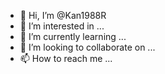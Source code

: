 - 👋 Hi, I’m @Kan1988R
- 👀 I’m interested in ...
- 🌱 I’m currently learning ...
- 💞️ I’m looking to collaborate on ...
- 📫 How to reach me ...

<!---
Kan1988R/Kan1988R is a ✨ special ✨ repository because its `README.md` (this file) appears on your GitHub profile.
You can click the Preview link to take a look at your changes.
--->
